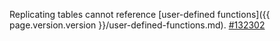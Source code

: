 Replicating tables cannot reference [user-defined functions]({{ page.version.version }}/user-defined-functions.md). [#132302](https://github.com/cockroachdb/cockroach/issues/132302)